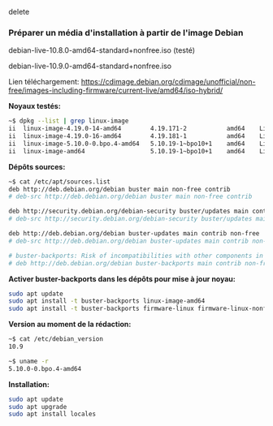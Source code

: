 delete

<h3>Préparer un média d'installation à partir de l'image Debian</h3>
<p>debian-live-10.8.0-amd64-standard+nonfree.iso (testé)</p>
<p>debian-live-10.9.0-amd64-standard+nonfree.iso</p>
<p>Lien téléchargement: <a href="https://cdimage.debian.org/cdimage/unofficial/non-free/images-including-firmware/current-live/amd64/iso-hybrid/">https://cdimage.debian.org/cdimage/unofficial/non-free/images-including-firmware/current-live/amd64/iso-hybrid/</a></p>


<p><b>Noyaux testés:</b></p>

```bash
~$ dpkg --list | grep linux-image
ii  linux-image-4.19.0-14-amd64        4.19.171-2           amd64    Linux 4.19 for 64-bit PCs (signed)
ii  linux-image-4.19.0-16-amd64        4.19.181-1           amd64    Linux 4.19 for 64-bit PCs (signed)
ii  linux-image-5.10.0-0.bpo.4-amd64   5.10.19-1~bpo10+1    amd64    Linux 5.10 for 64-bit PCs (signed)
ii  linux-image-amd64                  5.10.19-1~bpo10+1    amd64    Linux for 64-bit PCs (meta-package)
```

<p><b>Dépôts sources:</b></p>

```bash
~$ cat /etc/apt/sources.list
deb http://deb.debian.org/debian buster main non-free contrib
# deb-src http://deb.debian.org/debian buster main non-free contrib

deb http://security.debian.org/debian-security buster/updates main contrib non-free
# deb-src http://security.debian.org/debian-security buster/updates main contrib non-free

deb http://deb.debian.org/debian buster-updates main contrib non-free
# deb-src http://deb.debian.org/debian buster-updates main contrib non-free

# buster-backports: Risk of incompatibilities with other components in Debian stable. Use with care!
# deb http://deb.debian.org/debian buster-backports main contrib non-free
```

<p><b>Activer buster-backports dans les dépôts pour mise à jour noyau:</b></p>

```bash
sudo apt update
sudo apt install -t buster-backports linux-image-amd64
sudo apt install -t buster-backports firmware-linux firmware-linux-nonfree
```

<p><b>Version au moment de la rédaction:</b></p>

```bash
~$ cat /etc/debian_version
10.9

~$ uname -r
5.10.0-0.bpo.4-amd64
```

<p><b>Installation:</b></p>

```bash
sudo apt update
sudo apt upgrade
sudo apt install locales
```
